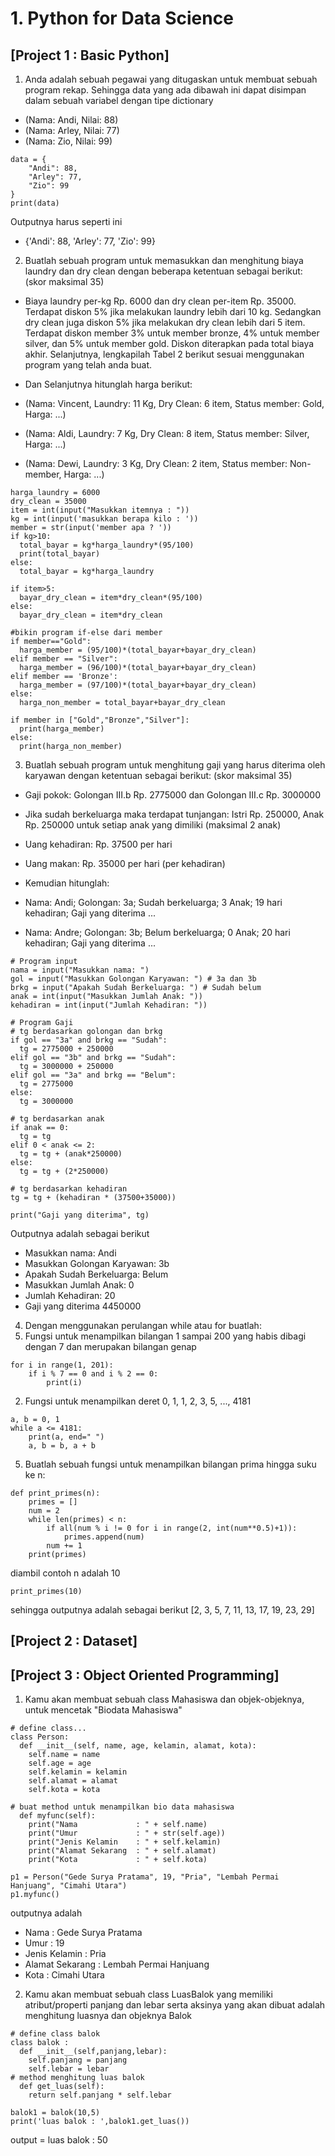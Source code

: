 # 1. Python for Data Science

## [Project 1 : Basic Python]
1. Anda adalah sebuah pegawai yang ditugaskan untuk membuat sebuah program rekap. Sehingga data yang ada dibawah ini dapat disimpan dalam sebuah variabel dengan tipe dictionary
- (Nama: Andi, Nilai: 88)
- (Nama: Arley, Nilai: 77)
- (Nama: Zio, Nilai: 99)
```
data = {
    "Andi": 88,
    "Arley": 77,
    "Zio": 99
}
print(data)
```
Outputnya harus seperti ini
- {'Andi': 88, 'Arley': 77, 'Zio': 99}

2. Buatlah sebuah program untuk memasukkan dan menghitung biaya laundry dan dry clean dengan beberapa ketentuan sebagai berikut: (skor maksimal 35)

- Biaya laundry per-kg Rp. 6000 dan dry clean per-item Rp. 35000.
Terdapat diskon 5% jika melakukan laundry lebih dari 10 kg. Sedangkan dry clean juga diskon 5% jika melakukan dry clean lebih dari 5 item.
Terdapat diskon member 3% untuk member bronze, 4% untuk member silver, dan 5% untuk member gold. Diskon diterapkan pada total biaya akhir.
Selanjutnya, lengkapilah Tabel 2 berikut sesuai menggunakan program yang telah anda buat.

- Dan Selanjutnya hitunglah harga berikut:

- (Nama: Vincent, Laundry: 11 Kg, Dry Clean: 6 item, Status member: Gold, Harga: ...)
- (Nama: Aldi, Laundry: 7 Kg, Dry Clean: 8 item, Status member: Silver, Harga: ...)
- (Nama: Dewi, Laundry: 3 Kg, Dry Clean: 2 item, Status member: Non-member, Harga: ...)
```
harga_laundry = 6000
dry_clean = 35000
item = int(input("Masukkan itemnya : "))
kg = int(input('masukkan berapa kilo : '))
member = str(input('member apa ? '))
if kg>10:
  total_bayar = kg*harga_laundry*(95/100)
  print(total_bayar)
else:
  total_bayar = kg*harga_laundry

if item>5:
  bayar_dry_clean = item*dry_clean*(95/100)
else:
  bayar_dry_clean = item*dry_clean

#bikin program if-else dari member
if member=="Gold":
  harga_member = (95/100)*(total_bayar+bayar_dry_clean)
elif member == "Silver":
  harga_member = (96/100)*(total_bayar+bayar_dry_clean)
elif member == 'Bronze':
  harga_member = (97/100)*(total_bayar+bayar_dry_clean)
else:
  harga_non_member = total_bayar+bayar_dry_clean

if member in ["Gold","Bronze","Silver"]:
  print(harga_member)
else:
  print(harga_non_member)
```

3. Buatlah sebuah program untuk menghitung gaji yang harus diterima oleh karyawan dengan ketentuan sebagai berikut: (skor maksimal 35)

- Gaji pokok: Golongan III.b Rp. 2775000 dan Golongan III.c Rp. 3000000
- Jika sudah berkeluarga maka terdapat tunjangan: Istri Rp. 250000, Anak Rp. 250000 untuk setiap anak yang dimiliki (maksimal 2 anak)
- Uang kehadiran: Rp. 37500 per hari
- Uang makan: Rp. 35000 per hari (per kehadiran)
- Kemudian hitunglah:

- Nama: Andi; Golongan: 3a; Sudah berkeluarga; 3 Anak; 19 hari kehadiran; Gaji yang diterima ...
- Nama: Andre; Golongan: 3b; Belum berkeluarga; 0 Anak; 20 hari kehadiran; Gaji yang diterima ...
```
# Program input
nama = input("Masukkan nama: ")
gol = input("Masukkan Golongan Karyawan: ") # 3a dan 3b
brkg = input("Apakah Sudah Berkeluarga: ") # Sudah belum 
anak = int(input("Masukkan Jumlah Anak: "))
kehadiran = int(input("Jumlah Kehadiran: "))

# Program Gaji
# tg berdasarkan golongan dan brkg
if gol == "3a" and brkg == "Sudah":
  tg = 2775000 + 250000
elif gol == "3b" and brkg == "Sudah":
  tg = 3000000 + 250000
elif gol == "3a" and brkg == "Belum":
  tg = 2775000
else:
  tg = 3000000 

# tg berdasarkan anak
if anak == 0:
  tg = tg
elif 0 < anak <= 2:
  tg = tg + (anak*250000)
else:
  tg = tg + (2*250000)

# tg berdasarkan kehadiran
tg = tg + (kehadiran * (37500+35000))

print("Gaji yang diterima", tg)
```
Outputnya adalah sebagai berikut
- Masukkan nama: Andi
- Masukkan Golongan Karyawan: 3b
- Apakah Sudah Berkeluarga: Belum
- Masukkan Jumlah Anak: 0
- Jumlah Kehadiran: 20
- Gaji yang diterima 4450000

4. Dengan menggunakan perulangan while atau for buatlah:
1. Fungsi untuk menampilkan bilangan 1 sampai 200 yang habis dibagi dengan 7 dan merupakan bilangan genap
```
for i in range(1, 201):
    if i % 7 == 0 and i % 2 == 0:
        print(i)
```
2. Fungsi untuk menampilkan deret 0, 1, 1, 2, 3, 5, ..., 4181
```
a, b = 0, 1
while a <= 4181:
    print(a, end=" ")
    a, b = b, a + b
```

5. Buatlah sebuah fungsi untuk menampilkan bilangan prima hingga suku ke n:
```
def print_primes(n):
    primes = []
    num = 2
    while len(primes) < n:
        if all(num % i != 0 for i in range(2, int(num**0.5)+1)):
            primes.append(num)
        num += 1
    print(primes)
```
diambil contoh n adalah 10
```
print_primes(10)
```
sehingga outputnya adalah sebagai berikut
[2, 3, 5, 7, 11, 13, 17, 19, 23, 29]

## [Project 2 : Dataset]

## [Project 3 : Object Oriented Programming]
1. Kamu akan membuat sebuah class Mahasiswa dan objek-objeknya, untuk mencetak "Biodata Mahasiswa"
```
# define class...
class Person:
  def __init__(self, name, age, kelamin, alamat, kota):
    self.name = name
    self.age = age
    self.kelamin = kelamin
    self.alamat = alamat
    self.kota = kota

# buat method untuk menampilkan bio data mahasiswa
  def myfunc(self):
    print("Nama             : " + self.name)
    print("Umur             : " + str(self.age))
    print("Jenis Kelamin    : " + self.kelamin)
    print("Alamat Sekarang  : " + self.alamat)
    print("Kota             : " + self.kota)

p1 = Person("Gede Surya Pratama", 19, "Pria", "Lembah Permai Hanjuang", "Cimahi Utara")
p1.myfunc()
```
outputnya adalah
- Nama             : Gede Surya Pratama
- Umur             : 19
- Jenis Kelamin    : Pria
- Alamat Sekarang  : Lembah Permai Hanjuang
- Kota             : Cimahi Utara

2. Kamu akan membuat sebuah class LuasBalok yang memiliki atribut/properti panjang dan lebar serta aksinya yang akan dibuat adalah menghitung luasnya dan objeknya Balok
```
# define class balok
class balok :
  def __init__(self,panjang,lebar):
    self.panjang = panjang
    self.lebar = lebar
# method menghitung luas balok
  def get_luas(self):
    return self.panjang * self.lebar

balok1 = balok(10,5)
print('luas balok : ',balok1.get_luas())
```
output = luas balok :  50
